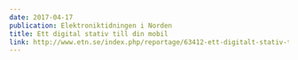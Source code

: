 ```yaml
---
date: 2017-04-17
publication: Elektroniktidningen i Norden
title: Ett digital stativ till din mobil
link: http://www.etn.se/index.php/reportage/63412-ett-digitalt-stativ-till-din-mobil
---
```


